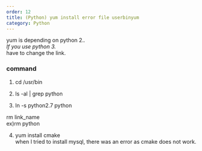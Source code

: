```yaml
---                  
order: 12   
title: (Python) yum install error file userbinyum  
category: Python   
---   
```

   
yum is depending on python 2.*.   
If you use python 3.*   
have to change the link.   
   
### command   
1. cd /usr/bin   
   
2. ls -al | grep python   
   
3. ln -s python2.7 python   
   
rm link_name   
ex)rm python   
   
4. yum install cmake   
when I tried to install mysql, there was an error as cmake does not work.   
   